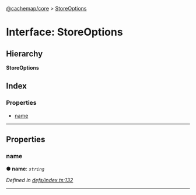 [@cachemap/core](../README.md) > [StoreOptions](../interfaces/storeoptions.md)

# Interface: StoreOptions

## Hierarchy

**StoreOptions**

## Index

### Properties

* [name](storeoptions.md#name)

---

## Properties

<a id="name"></a>

###  name

**● name**: *`string`*

*Defined in [defs/index.ts:132](https://github.com/dylanaubrey/cachemap/blob/2a8e078/packages/core/src/defs/index.ts#L132)*

___

